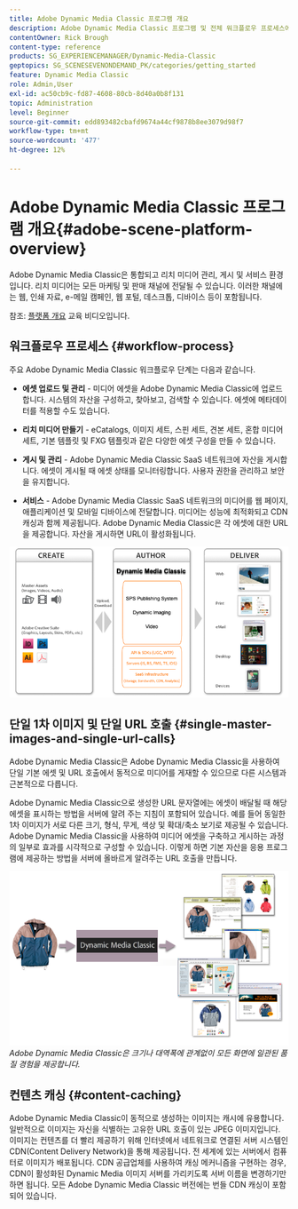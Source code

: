 ```yaml
---
title: Adobe Dynamic Media Classic 프로그램 개요
description: Adobe Dynamic Media Classic 프로그램 및 전체 워크플로우 프로세스에 대한 개요입니다.
contentOwner: Rick Brough
content-type: reference
products: SG_EXPERIENCEMANAGER/Dynamic-Media-Classic
geptopics: SG_SCENESEVENONDEMAND_PK/categories/getting_started
feature: Dynamic Media Classic
role: Admin,User
exl-id: ac50cb9c-fd87-4608-80cb-8d40a0b8f131
topic: Administration
level: Beginner
source-git-commit: edd893482cbafd9674a44cf9878b8ee3079d98f7
workflow-type: tm+mt
source-wordcount: '477'
ht-degree: 12%

---
```


# Adobe Dynamic Media Classic 프로그램 개요{#adobe-scene-platform-overview}

Adobe Dynamic Media Classic은 통합되고 리치 미디어 관리, 게시 및 서비스 환경입니다. 리치 미디어는 모든 마케팅 및 판매 채널에 전달될 수 있습니다. 이러한 채널에는 웹, 인쇄 자료, e-메일 캠페인, 웹 포털, 데스크톱, 디바이스 등이 포함됩니다.

참조: [플랫폼 개요](https://s7d5.scene7.com/s7viewers/html5/VideoViewer.html?videoserverurl=https://s7d5.scene7.com/is/content/&amp;emailurl=https://s7d5.scene7.com/s7/emailFriend&amp;serverUrl=https://s7d5.scene7.com/is/image/&amp;config=Scene7SharedAssets/Universal_HTML5_Video&amp;contenturl=https://s7d5.scene7.com/skins/&amp;asset=S7tutorials/572_Platform%20Overview_converted%20renamed_Getting%20Started-AVS) 교육 비디오입니다.

## 워크플로우 프로세스 {#workflow-process}

주요 Adobe Dynamic Media Classic 워크플로우 단계는 다음과 같습니다.

* **에셋 업로드 및 관리** - 미디어 에셋을 Adobe Dynamic Media Classic에 업로드합니다. 시스템의 자산을 구성하고, 찾아보고, 검색할 수 있습니다. 에셋에 메타데이터를 적용할 수도 있습니다.

* **리치 미디어 만들기** - eCatalogs, 이미지 세트, 스핀 세트, 견본 세트, 혼합 미디어 세트, 기본 템플릿 및 FXG 템플릿과 같은 다양한 에셋 구성을 만들 수 있습니다.

* **게시 및 관리** - Adobe Dynamic Media Classic SaaS 네트워크에 자산을 게시합니다. 에셋이 게시될 때 에셋 상태를 모니터링합니다. 사용자 권한을 관리하고 보안을 유지합니다.

* **서비스** - Adobe Dynamic Media Classic SaaS 네트워크의 미디어를 웹 페이지, 애플리케이션 및 모바일 디바이스에 전달합니다. 미디어는 성능에 최적화되고 CDN 캐싱과 함께 제공됩니다. Adobe Dynamic Media Classic은 각 에셋에 대한 URL을 제공합니다. 자산을 게시하면 URL이 활성화됩니다.

![Adobe Dynamic Media Classic 워크플로 프로세스](/help/using/assets/gs_workflow.png)

## 단일 1차 이미지 및 단일 URL 호출 {#single-master-images-and-single-url-calls}

Adobe Dynamic Media Classic은 Adobe Dynamic Media Classic을 사용하여 단일 기본 에셋 및 URL 호출에서 동적으로 미디어를 게재할 수 있으므로 다른 시스템과 근본적으로 다릅니다.

Adobe Dynamic Media Classic으로 생성한 URL 문자열에는 에셋이 배달될 때 해당 에셋을 표시하는 방법을 서버에 알려 주는 지침이 포함되어 있습니다. 예를 들어 동일한 1차 이미지가 서로 다른 크기, 형식, 무게, 색상 및 확대/축소 보기로 제공될 수 있습니다. Adobe Dynamic Media Classic을 사용하여 미디어 에셋을 구축하고 게시하는 과정의 일부로 효과를 시각적으로 구성할 수 있습니다. 이렇게 하면 기본 자산을 응용 프로그램에 제공하는 방법을 서버에 올바르게 알려주는 URL 호출을 만듭니다.

![Adobe Dynamic Media Classic은 동일한 1차 이미지를 크기와 형식이 다른 다양한 미디어에 제공할 수 있습니다.](/help/using/assets/gs_dynamic_publishing.png)
*Adobe Dynamic Media Classic은 크기나 대역폭에 관계없이 모든 화면에 일관된 품질 경험을 제공합니다.*

## 컨텐츠 캐싱 {#content-caching}

Adobe Dynamic Media Classic이 동적으로 생성하는 이미지는 캐시에 유용합니다. 일반적으로 이미지는 자신을 식별하는 고유한 URL 호출이 있는 JPEG 이미지입니다. 이미지는 컨텐츠를 더 빨리 제공하기 위해 인터넷에서 네트워크로 연결된 서버 시스템인 CDN(Content Delivery Network)을 통해 제공됩니다. 전 세계에 있는 서버에서 컴퓨터로 이미지가 배포됩니다. CDN 공급업체를 사용하여 캐싱 메커니즘을 구현하는 경우, CDN이 활성화된 Dynamic Media 이미지 서버를 가리키도록 서버 이름을 변경하기만 하면 됩니다. 모든 Adobe Dynamic Media Classic 버전에는 번들 CDN 캐싱이 포함되어 있습니다.
